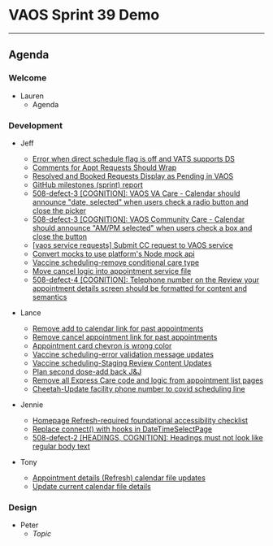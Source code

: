 # VAOS Sprint 39 Demo
---
## Agenda

### Welcome

- Lauren 
  - Agenda

### Development

- Jeff
  - [Error when direct schedule flag is off and VATS supports DS](https://github.com/department-of-veterans-affairs/va.gov-team/issues/25028)
  - [Comments for Appt Requests Should Wrap](https://github.com/department-of-veterans-affairs/va.gov-team/issues/24966)
  - [Resolved and Booked Requests Display as Pending in VAOS](https://github.com/department-of-veterans-affairs/va.gov-team/issues/24965)
  - [GitHub milestones (sprint) report](https://github.com/department-of-veterans-affairs/va.gov-team/issues/24904)
  - [508-defect-3 [COGNITION]: VAOS VA Care - Calendar should announce "date, selected" when users check a radio button and close the picker](https://github.com/department-of-veterans-affairs/va.gov-team/issues/24634)
  - [508-defect-3 [COGNITION]: VAOS Community Care - Calendar should announce "AM/PM selected" when users check a box and close the button](https://github.com/department-of-veterans-affairs/va.gov-team/issues/24628)
  - [[vaos service requests] Submit CC request to VAOS service](https://github.com/department-of-veterans-affairs/va.gov-team/issues/24560)
  - [Convert mocks to use platform's Node mock api](https://github.com/department-of-veterans-affairs/va.gov-team/issues/24437)
  - [Vaccine scheduling-remove conditional care type](https://github.com/department-of-veterans-affairs/va.gov-team/issues/24285)
  - [Move cancel logic into appointment service file](https://github.com/department-of-veterans-affairs/va.gov-team/issues/23819)
  - [508-defect-4 [COGNITION]: Telephone number on the Review your appointment details screen should be formatted for content and semantics](https://github.com/department-of-veterans-affairs/va.gov-team/issues/24172)

- Lance
  - [Remove add to calendar link for past appointments](https://github.com/department-of-veterans-affairs/va.gov-team/issues/24913)
  - [Remove cancel appointment link for past appointments](https://github.com/department-of-veterans-affairs/va.gov-team/issues/24903)
  - [Appointment card chevron is wrong color](https://github.com/department-of-veterans-affairs/va.gov-team/issues/24795)
  - [Vaccine scheduling-error validation message updates](https://github.com/department-of-veterans-affairs/va.gov-team/issues/24221)
  - [Vaccine scheduling-Staging Review Content Updates](https://github.com/department-of-veterans-affairs/va.gov-team/issues/24219)
  - [Plan second dose-add back J&J](https://github.com/department-of-veterans-affairs/va.gov-team/issues/23737)
  - [Remove all Express Care code and logic from appointment list pages](https://github.com/department-of-veterans-affairs/va.gov-team/issues/23718)
  - [Cheetah-Update facility phone number to covid scheduling line](https://github.com/department-of-veterans-affairs/va.gov-team/issues/22394)

- Jennie
  - [Homepage Refresh-required foundational accessibility checklist](https://github.com/department-of-veterans-affairs/va.gov-team/issues/24020)
  - [Replace connect() with hooks in DateTimeSelectPage](https://github.com/department-of-veterans-affairs/va.gov-team/issues/23407)
  - [508-defect-2 [HEADINGS, COGNITION]: Headings must not look like regular body text](https://github.com/department-of-veterans-affairs/va.gov-team/issues/24162)

- Tony
  - [Appointment details (Refresh) calendar file updates](https://github.com/department-of-veterans-affairs/va.gov-team/issues/23607)
  - [Update current calendar file details](https://github.com/department-of-veterans-affairs/va.gov-team/issues/23606)

### Design

- Peter
  - _Topic_
  
